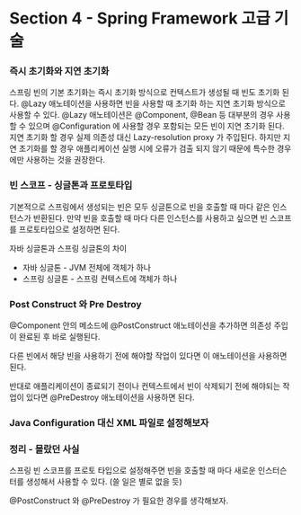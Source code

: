 # Section 4 - Spring Framework 고급 기술

### 즉시 초기화와 지연 초기화
스프링 빈의 기본 초기화는 즉시 초기화 방식으로 컨텍스트가 생성될 때 빈도 초기화 된다.
@Lazy 애노테이션을 사용하면 빈을 사용할 때 초기화 하는 지연 초기화 방식으로 사용할 수 있다.
@Lazy 애노테이션은 @Component, @Bean 등 대부분의 경우 사용할 수 있으며 @Configuration 에 사용할 경우 포함되는 모든 빈이 지연 초기화 된다.
지연 초기화 할 경우 실제 의존성 대신 Lazy-resolution proxy 가 주입된다.
하지만 지연 초기화를 할 경우 애플리케이션 실행 시에 오류가 검출 되지 않기 때문에 특수한 경우에만 사용하는 것을 권장한다.

### 빈 스코프 - 싱글톤과 프로토타입
기본적으로 스프링에서 생성되는 빈은 모두 싱글톤으로 빈을 호출할 때 마다 같은 인스턴스가 반환된다.
만약 빈을 호출할 때 마다 다른 인스턴스를 사용하고 싶으면 빈 스코프를 프로토타입으로 설정하면 된다.

자바 싱글톤과 스프링 싱글톤의 차이
 - 자바 싱글톤 - JVM 전체에 객체가 하나
 - 스프링 싱글톤 - 스프링 컨텍스트에 객체가 하나

### Post Construct 와 Pre Destroy
@Component 안의 메소드에 @PostConstruct 애노테이션을 추가하면 의존성 주입이 완료된 후 바로 실행된다.

다른 빈에서 해당 빈을 사용하기 전에 해야할 작업이 있다면 이 애노테이션을 사용하면 된다.

반대로 애플리케이션이 종료되기 전이나 컨텍스트에서 빈이 삭제되기 전에 해야되는 작업이 있다면 @PreDestroy 애노테이션을 사용하면 된다.

### Java Configuration 대신 XML 파일로 설정해보자


### 정리 - 몰랐던 사실
스프링 빈 스코프를 프로토 타입으로 설정해주면 빈을 호출할 때 마다 새로운 인스터슨터를 생성해서 사용할 수 있다. (쓸 일은 별로 없을 듯)

@PostConstruct 와 @PreDestroy 가 필요한 경우를 생각해보자.